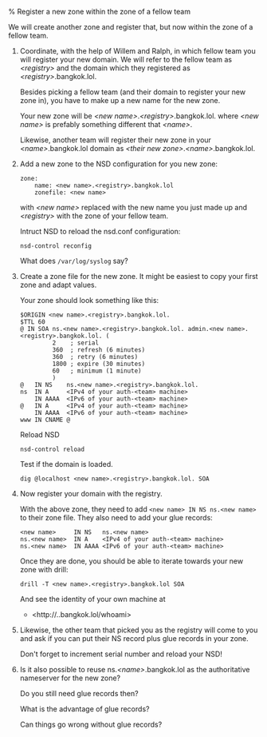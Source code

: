 % Register a new zone within the zone of a fellow team

We will create another zone and register that, but now within the zone of
a fellow team.

1.  Coordinate, with the help of Willem and Ralph, in which fellow
    team you will register your new domain.  We will refer to the fellow
    team as *\<registry\>* and the domain which they registered as
    *\<registry\>*.bangkok.lol.

    Besides picking a fellow team (and their domain to register your new
    zone in), you have to make up a new name for the new zone.

    Your new zone will be *\<new name\>*.*\<registry\>*.bangkok.lol. where
    *\<new name\>* is prefably something different that *\<name\>*.

    Likewise, another team will register their new zone in your
    *\<name\>*.bangkok.lol domain as *\<their new zone\>*.*\<name\>*.bangkok.lol.


2.  Add a new zone to the NSD configuration for you new zone:

    ```
    zone:
        name: <new name>.<registry>.bangkok.lol
        zonefile: <new name>
    ```

    with *\<new name\>* replaced with the new name you just made up and
    *\<registry\>* with the zone of your fellow team.
    
    Intruct NSD to reload the nsd.conf configuration:

        nsd-control reconfig

    What does `/var/log/syslog` say?

3.  Create a zone file for the new zone.  It might be easiest to copy your
    first zone and adapt values.

    Your zone should look something like this:

    ```
    $ORIGIN <new name>.<registry>.bangkok.lol.
    $TTL 60
    @ IN SOA ns.<new name>.<registry>.bangkok.lol. admin.<new name>.<registry>.bangkok.lol. (
             2    ; serial
             360  ; refresh (6 minutes)
             360  ; retry (6 minutes)
             1800 ; expire (30 minutes)
             60   ; minimum (1 minute)
             )
    @   IN NS    ns.<new name>.<registry>.bangkok.lol.
    ns  IN A     <IPv4 of your auth-<team> machine>
        IN AAAA  <IPv6 of your auth-<team> machine>
    @   IN A     <IPv4 of your auth-<team> machine>
        IN AAAA  <IPv6 of your auth-<team> machine>
    www IN CNAME @
    ```

    Reload NSD

        nsd-control reload

    Test if the domain is loaded.

        dig @localhost <new name>.<registry>.bangkok.lol. SOA

5.  Now register your domain with the registry.

    With the above zone, they need to add `<new name> IN NS ns.<new name>`
    to their zone file.  They also need to add your glue records:

    ```
    <new name>     IN NS   ns.<new name>
    ns.<new name>  IN A    <IPv4 of your auth-<team> machine>
    ns.<new name>  IN AAAA <IPv6 of your auth-<team> machine>
    ```

    Once they are done, you should be able to iterate towards your new zone
    with drill:

        drill -T <new name>.<registry>.bangkok.lol SOA

    And see the identity of your own machine at

      * <http://<new name>.<registry>.bangkok.lol/whoami>

6.  Likewise, the other team that picked you as the registry will come to you
    and ask if you can put their NS record plus glue records in your zone.

    Don't forget to increment serial number and reload your NSD!

7.  Is it also possible to reuse ns.*\<name\>*.bangkok.lol as the authoritative
    nameserver for the new zone?

    Do you still need glue records then?

    What is the advantage of glue records?

    Can things go wrong without glue records?

